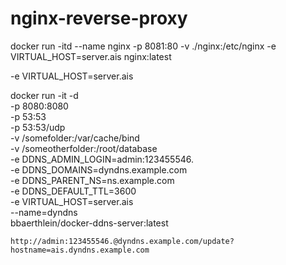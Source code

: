 # nginx-reverse-proxy
docker run -itd --name nginx -p 8081:80 -v ./nginx:/etc/nginx -e VIRTUAL_HOST=server.ais nginx:latest


-e VIRTUAL_HOST=server.ais


docker run -it -d \
    -p 8080:8080 \
    -p 53:53 \
    -p 53:53/udp \
    -v /somefolder:/var/cache/bind \
    -v /someotherfolder:/root/database \
    -e DDNS_ADMIN_LOGIN=admin:123455546. \
    -e DDNS_DOMAINS=dyndns.example.com \
    -e DDNS_PARENT_NS=ns.example.com \
    -e DDNS_DEFAULT_TTL=3600 \
    -e VIRTUAL_HOST=server.ais \
    --name=dyndns \
    bbaerthlein/docker-ddns-server:latest

    http://admin:123455546.@dyndns.example.com/update?hostname=ais.dyndns.example.com
